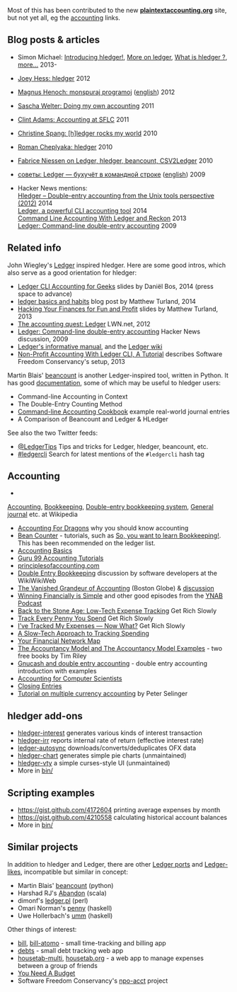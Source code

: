 
Most of this has been contributed to the new **[plaintextaccounting.org](http://plaintextaccounting.org)** site,
but not yet all, eg the [accounting](#accounting) links.

## Blog posts & articles

- Simon Michael:
  [Introducing hledger!](http://joyful.com/blog/2013-10-18-introducing-hledger.html),
  [More on ledger](http://joyful.com/blog/2013-10-19-more-on-ledger.html),
  [What is hledger ?](http://joyful.com/blog/2013-10-20-what-is-hledger.html),
  [more...](http://joyful.com/tags/hledger.html) 2013-
- [Joey Hess: hledger](http://joeyh.name/blog/entry/hledger) 2012
- [Magnus Henoch: monspuraj programoj](http://חנוך.se/diary/monspuraj_programoj/index.eo.html) ([english](http://translate.google.com/translate?hl=en&sl=eo&u=http://xn--9dbdkw.se/diary/monspuraj_programoj/index.eo.html)) 2012
- [Sascha Welter: Doing my own accounting](http://betabug.ch/blogs/ch-athens/1221) 2011
- [Clint Adams: Accounting at SFLC](http://www.softwarefreedom.org/blog/2011/sep/07/accounting-at-sflc/) 2011
- [Christine Spang: [h]ledger rocks my world](http://blog.spang.cc/posts/hledger_rocks_my_world/) 2010
- [Roman Cheplyaka: hledger](http://ro-che.blogspot.com/2010/02/hledger.html) 2010
- [Fabrice Niessen on Ledger, hledger, beancount, CSV2Ledger](http://www.mygooglest.com/fni/ledger.html) 2010
- [советы: Ledger — бухучёт в командной строке](http://s.arboreus.com/2009/05/personal-accounting-in-command-line.html) ([english](http://translate.google.com/translate?hl=en&sl=ru&u=http://s.arboreus.com/2009/05/personal-accounting-in-command-line.html)) 2009

- Hacker News mentions:\
[Hledger – Double-entry accounting from the Unix tools perspective (2012)](https://news.ycombinator.com/item?id=8806056) 2014\
[Ledger, a powerful CLI accounting tool](https://news.ycombinator.com/item?id=7707262) 2014\
[Command Line Accounting With Ledger and Reckon](https://news.ycombinator.com/item?id=5233255) 2013\
[Ledger: Command-line double-entry accounting](https://news.ycombinator.com/item?id=872244) 2009

## Related info

John Wiegley's [Ledger](http://www.ledger-cli.org/) inspired hledger.
Here are some good intros, which also serve as a good orientation for hledger:

- [Ledger CLI Accounting for Geeks](http://blog.loadingdata.nl/accounting-for-geeks/#/) slides by Daniël Bos, 2014
  (press space to advance)
- [ledger basics and habits](http://matthewturland.com/2014/03/29/ledger-basics-and-habits/) blog post by Matthew Turland, 2014
- [Hacking Your Finances for Fun and Profit](http://matthewturland.com/slides/ledger-stats/) slides by Matthew Turland, 2013
- [The accounting quest: Ledger](http://lwn.net/Articles/501681/) LWN.net, 2012
- [Ledger: Command-line double-entry accounting](https://news.ycombinator.com/item?id=872244) Hacker News discussion, 2009
- [Ledger's informative manual](http://ledger-cli.org/3.0/doc/ledger3.html),
  and the [Ledger wiki](http://wiki.ledger-cli.org)
- [Non-Profit Accounting With Ledger CLI, A Tutorial](https://gitorious.org/ledger/npo-ledger-cli/source/npo-ledger-cli-tutorial.md)
  describes Software Freedom Conservancy's setup, 2013

Martin Blais' [beancount](http://furius.ca/beancount/) is another Ledger-inspired tool, written in Python.
It has good [documentation](http://furius.ca/beancount/doc/index), some of which may be useful to hledger users:

- Command-line Accounting in Context
- The Double-Entry Counting Method
- [Command-line Accounting Cookbook](http://furius.ca/beancount/doc/cookbook) example real-world journal entries
- A Comparison of Beancount and Ledger & HLedger

See also the two Twitter feeds:

- <a href="https://twitter.com/LedgerTips">@LedgerTips</a> Tips and tricks for Ledger, hledger, beancount, etc.
- [#ledgercli](https://twitter.com/search?q=%23ledgercli&src=typd&f=realtime) Search for latest mentions of the `#ledgercli` hash tag

## Accounting

- 
 [Accounting](http://en.wikipedia.org/wiki/Accounting),
 [Bookkeeping](http://en.wikipedia.org/wiki/Bookkeeping),
 [Double-entry bookkeeping system](http://en.wikipedia.org/wiki/Double_entry_bookkeeping_system),
 [General journal](http://en.wikipedia.org/wiki/General_journal)
 etc. at Wikipedia
- [Accounting For Dragons](http://podcastle.org/2009/10/09/pc-miniature-38-accounting-for-dragons) why you should know accounting
- [Bean Counter](http://www.dwmbeancounter.com/) - tutorials, such as
  [So, you want to learn Bookkeeping!](http://www.dwmbeancounter.com/tutorial/Tutorial.html).
  This has been recommended on the ledger list.
- [Accounting Basics](http://www.accountingverse.com/accounting-basics/)
- [Guru 99 Accounting Tutorials](http://www.guru99.com/accounting.html)
- [principlesofaccounting.com](http://www.principlesofaccounting.com)
- [Double Entry Bookkeeping](http://c2.com/cgi/wiki?DoubleEntryBookkeeping) discussion by software developers at the WikiWikiWeb
- [The Vanished Grandeur of Accounting](http://www.bostonglobe.com/ideas/2014/06/07/the-vanished-grandeur-accounting/3zcbRBoPDNIryWyNYNMvbO/story.html) (Boston Globe) & [discussion](https://news.ycombinator.com/item?id=7933746)
- [Winning Financially is Simple](http://directory.libsyn.com/episode/index/show/youneedabudget/id/2657122) and other good episodes from the [YNAB Podcast](http://directory.libsyn.com/shows/view/id/youneedabudget)
- [Back to the Stone Age: Low-Tech Expense Tracking](http://www.getrichslowly.org/blog/2011/02/28/back-to-the-stone-age-low-tech-expense-tracking/) Get Rich Slowly
- [Track Every Penny You Spend](http://www.getrichslowly.org/blog/2006/09/22/track-every-penny-you-spend/) Get Rich Slowly
- [I’ve Tracked My Expenses — Now What?](http://www.getrichslowly.org/blog/2011/04/08/ask-the-readers-ive-tracked-my-expenses-now-what/) Get Rich Slowly
- [A Slow-Tech Approach to Tracking Spending](http://mobile.nytimes.com/2014/05/12/your-money/household-budgeting/a-slow-tech-approach-to-tracking-spending.html)
- [Your Financial Network Map](http://www.bargaineering.com/articles/financial-network-map.html)
- [The Accountancy Model and The Accountancy Model Examples](http://timriley.net/appahost/accountancy_model.html) - two free books by Tim Riley
- [Gnucash and double entry accounting](http://www.austintek.com/gnucash/ncsa-gnucash-talk.html) - double entry accounting introduction with examples
- [Accounting for Computer Scientists](http://martin.kleppmann.com/2011/03/07/accounting-for-computer-scientists.html)
- [Closing Entries](http://www.cliffsnotes.com/more-subjects/accounting/accounting-principles-i/completion-of-the-accounting-cycle/closing-entries)
- [Tutorial on multiple currency accounting](http://www.mscs.dal.ca/~selinger/accounting/tutorial.html) by Peter Selinger

## hledger add-ons

- [hledger-interest](http://hackage.haskell.org/package/hledger-interest) generates various kinds of interest transaction
- [hledger-irr](http://hackage.haskell.org/package/hledger-irr) reports internal rate of return (effective interest rate)
- [ledger-autosync](https://bitbucket.org/egh/ledger-autosync) downloads/converts/deduplicates OFX data
- [hledger-chart](http://hackage.haskell.org/package/hledger-chart) generates simple pie charts (unmaintained)
- [hledger-vty](http://hackage.haskell.org/package/hledger-vty) a simple curses-style UI (unmaintained)
- More in [bin/](https://github.com/simonmichael/hledger/tree/master/bin/)

## Scripting examples

- <https://gist.github.com/4172604> printing average expenses by month
- <https://gist.github.com/4210558> calculating historical account balances
- More in [bin/](https://github.com/simonmichael/hledger/tree/master/bin/)

## Similar projects

In addition to hledger and Ledger, there are other [Ledger ports](https://github.com/ledger/ledger/wiki/Ports) and [Ledger-likes](http://plaintextaccounting.org#ledger-likes), incompatible but similar in concept:

- Martin Blais' [beancount](https://furius.ca/beancount/) (python)
- Harshad RJ's [Abandon](https://github.com/hrj/abandon) (scala)
- dimonf's [ledger.pl](https://github.com/dimonf/ledger.pl) (perl)
- Omari Norman's [penny](https://github.com/massysett/penny) (haskell)
- Uwe Hollerbach's [umm](http://hackage.haskell.org/package/UMM) (haskell)

Other things of interest:

- [bill](http://darcsden.com/alex/bill), [bill-atomo](http://darcsden.com/alex/bill-atomo) - small time-tracking and billing app
- [debts](http://darcsden.com/ozamosi/debts) - small debt tracking web app
- [housetab-multi](http://darcsden.com/dbp/housetab-multi), [housetab.org](http://housetab.org) - a web app to manage expenses between a group of friends
- [You Need A Budget](http://www.youneedabudget.com/)
- Software Freedom Conservancy's [npo-acct](http://npoacct.sfconservancy.org) project


